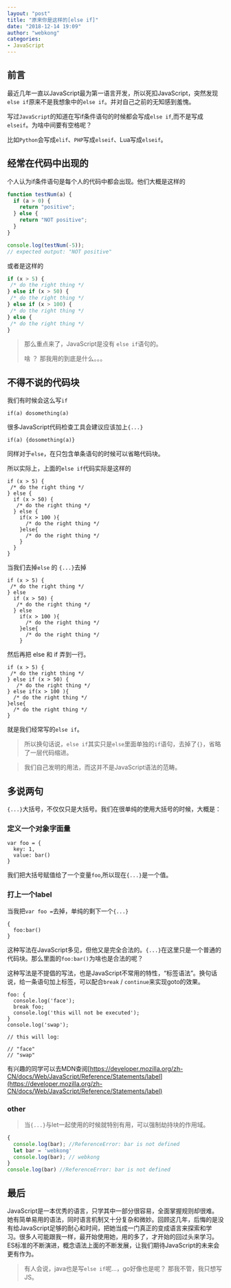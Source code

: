 ```yaml
---
layout: "post"
title: "原来你是这样的[else if]"
date: "2018-12-14 19:09"
author: "webkong"
categories:
- JavaScript
---
```


## 前言

最近几年一直以JavaScript最为第一语言开发，所以死扣JavaScript，突然发现`else if`原来不是我想象中的`else if`。并对自己之前的无知感到羞愧。

写过`JavaScript`的知道在写if条件语句的时候都会写成`else if`,而不是写成`elseif`。为啥中间要有空格呢？

比如`Python`会写成`elif`、`PHP`写成`elseif`、Lua写成`elseif`。

## 经常在代码中出现的

个人认为if条件语句是每个人的代码中都会出现。他们大概是这样的

```JavaScript
function testNum(a) {
  if (a > 0) {
    return "positive";
  } else {
    return "NOT positive";
  }
}

console.log(testNum(-5));
// expected output: "NOT positive"
```
或者是这样的

```JavaScript
if (x > 5) {
 /* do the right thing */
} else if (x > 50) {
 /* do the right thing */
} else if (x > 100) {
 /* do the right thing */
} else {
 /* do the right thing */
}
```

> 那么重点来了，JavaScript是没有 `else if`语句的。
>
> 啥 ？ 那我用的到底是什么。。。


## 不得不说的代码块

我们有时候会这么写`if`

```
if(a) dosomething(a)
```
很多JavaScript代码检查工具会建议应该加上`{...}`

```
if(a) {dosomething(a)}
```
同样对于`else`，在只包含单条语句的时候可以省略代码块。

所以实际上，上面的`else if`代码实际是这样的

```
if (x > 5) {
 /* do the right thing */
} else {
  if (x > 50) {
   /* do the right thing */
  } else {
    if(x > 100 ){
      /* do the right thing */
    }else{
      /* do the right thing */
    }
  }
}
```

当我们去掉`else` 的 `{...}`去掉

```
if (x > 5) {
 /* do the right thing */
} else
  if (x > 50) {
   /* do the right thing */
  } else
    if(x > 100 ){
      /* do the right thing */
    }else{
      /* do the right thing */
    }
```

然后再把 else 和 if 弄到一行。

```
if (x > 5) {
 /* do the right thing */
} else if (x > 50) {
   /* do the right thing */
} else if(x > 100 ){
  /* do the right thing */
}else{
  /* do the right thing */
}
```

就是我们经常写的`else if`。

>所以换句话说，`else if`其实只是`else`里面单独的`if`语句，去掉了`{}`，省略了一层代码缩进。

>我们自己发明的用法，而这并不是JavaScript语法的范畴。


## 多说两句

`{...}`大括号，不仅仅只是大括号。我们在很单纯的使用大括号的时候，大概是：

### 定义一个对象字面量

```
var foo = {
  key: 1,
  value: bar()
}
```
我们把大括号赋值给了一个变量`foo`,所以现在``{...}``是一个值。

### 打上一个label

当我把`var foo =`去掉，单纯的剩下一个`{...}`

```
{
  foo:bar()
}
```
这种写法在JavaScript多见，但他又是完全合法的。`{...}`在这里只是一个普通的代码块。那么里面的`foo:bar()`为啥也是合法的呢？

这种写法是不提倡的写法，也是JavaScript不常用的特性，“标签语法”。换句话说，给一条语句加上标签，可以配合`break` / `continue`来实现goto的效果。


```
foo: {
  console.log('face');
  break foo;
  console.log('this will not be executed');
}
console.log('swap');

// this will log:

// "face"
// "swap"
```


有兴趣的同学可以去MDN查阅[https://developer.mozilla.org/zh-CN/docs/Web/JavaScript/Reference/Statements/label](https://developer.mozilla.org/zh-CN/docs/Web/JavaScript/Reference/Statements/label)

### other

>当`{...}`与let一起使用的时候就特别有用，可以强制劫持块的作用域。

```JavaScript
{
  console.log(bar); //ReferenceError: bar is not defined
  let bar = 'webkong'
  console.log(bar); // webkong
}
console.log(bar) //ReferenceError: bar is not defined
```


## 最后

JavaScript是一本优秀的语言，只学其中一部分很容易，全面掌握规则却很难。她有简单易用的语法，同时语言机制又十分复杂和微妙。回顾这几年，后悔的是没有给JavaScript足够的耐心和时间，把她当成一门真正的变成语言来探索和学习。很多人可能跟我一样，最开始使用她，用的多了，才开始的回过头来学习。ES标准的不断演进，概念语法上面的不断发展，让我们期待JavaScript的未来会更有作为。


>有人会说，java也是写`else if`呢...，go好像也是呢？ 那我不管，我只想写JS。
